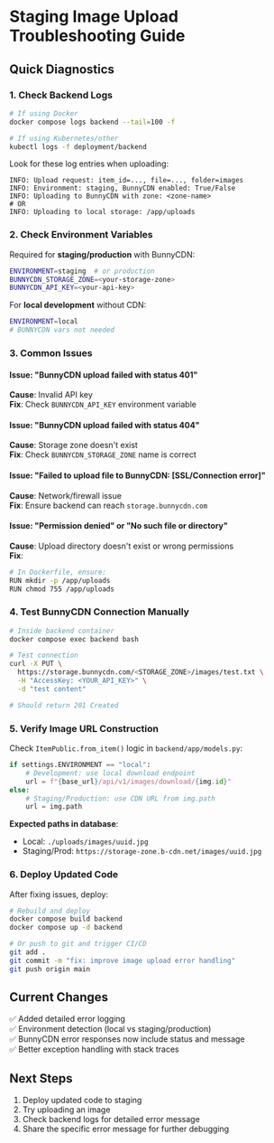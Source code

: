 # Staging Image Upload Troubleshooting Guide

## Quick Diagnostics

### 1. Check Backend Logs
```bash
# If using Docker
docker compose logs backend --tail=100 -f

# If using Kubernetes/other
kubectl logs -f deployment/backend
```

Look for these log entries when uploading:
```
INFO: Upload request: item_id=..., file=..., folder=images
INFO: Environment: staging, BunnyCDN enabled: True/False
INFO: Uploading to BunnyCDN with zone: <zone-name>
# OR
INFO: Uploading to local storage: /app/uploads
```

### 2. Check Environment Variables

Required for **staging/production** with BunnyCDN:
```bash
ENVIRONMENT=staging  # or production
BUNNYCDN_STORAGE_ZONE=<your-storage-zone>
BUNNYCDN_API_KEY=<your-api-key>
```

For **local development** without CDN:
```bash
ENVIRONMENT=local
# BUNNYCDN vars not needed
```

### 3. Common Issues

#### Issue: "BunnyCDN upload failed with status 401"
**Cause**: Invalid API key  
**Fix**: Check `BUNNYCDN_API_KEY` environment variable

#### Issue: "BunnyCDN upload failed with status 404"
**Cause**: Storage zone doesn't exist  
**Fix**: Check `BUNNYCDN_STORAGE_ZONE` name is correct

#### Issue: "Failed to upload file to BunnyCDN: [SSL/Connection error]"
**Cause**: Network/firewall issue  
**Fix**: Ensure backend can reach `storage.bunnycdn.com`

#### Issue: "Permission denied" or "No such file or directory"
**Cause**: Upload directory doesn't exist or wrong permissions  
**Fix**: 
```bash
# In Dockerfile, ensure:
RUN mkdir -p /app/uploads
RUN chmod 755 /app/uploads
```

### 4. Test BunnyCDN Connection Manually

```bash
# Inside backend container
docker compose exec backend bash

# Test connection
curl -X PUT \
  https://storage.bunnycdn.com/<STORAGE_ZONE>/images/test.txt \
  -H "AccessKey: <YOUR_API_KEY>" \
  -d "test content"

# Should return 201 Created
```

### 5. Verify Image URL Construction

Check `ItemPublic.from_item()` logic in `backend/app/models.py`:

```python
if settings.ENVIRONMENT == "local":
    # Development: use local download endpoint
    url = f"{base_url}/api/v1/images/download/{img.id}"
else:
    # Staging/Production: use CDN URL from img.path
    url = img.path
```

**Expected paths in database**:
- Local: `./uploads/images/uuid.jpg`
- Staging/Prod: `https://storage-zone.b-cdn.net/images/uuid.jpg`

### 6. Deploy Updated Code

After fixing issues, deploy:

```bash
# Rebuild and deploy
docker compose build backend
docker compose up -d backend

# Or push to git and trigger CI/CD
git add .
git commit -m "fix: improve image upload error handling"
git push origin main
```

## Current Changes

✅ Added detailed error logging  
✅ Environment detection (local vs staging/production)  
✅ BunnyCDN error responses now include status and message  
✅ Better exception handling with stack traces  

## Next Steps

1. Deploy updated code to staging
2. Try uploading an image
3. Check backend logs for detailed error message
4. Share the specific error message for further debugging
